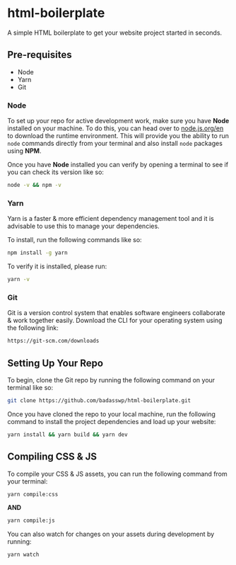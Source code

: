 # html-boilerplate
A simple HTML boilerplate to get your website project started in seconds.

## Pre-requisites

- Node
- Yarn
- Git

### Node

To set up your repo for active development work, make sure you have **Node** installed on your machine. To do this, you can head over to [node.js.org/en](node.js.org/en) to download the runtime environment. This will provide you the ability to run `node` commands directly from your terminal and also install `node` packages using **NPM**.

Once you have **Node** installed you can verify by opening a terminal to see if you can check its version like so:

```bash
node -v && npm -v
```

### Yarn

Yarn is a faster & more efficient dependency management tool and it is advisable to use this to manage your dependencies.

To install, run the following commands like so:

```bash
npm install -g yarn
```

To verify it is installed, please run:

```bash
yarn -v
```

### Git

Git is a version control system that enables software engineers collaborate & work together easily. Download the CLI for your operating system using the following link:

```bash
https://git-scm.com/downloads
```

## Setting Up Your Repo

To begin, clone the Git repo by running the following command on your terminal like so:

```bash
git clone https://github.com/badasswp/html-boilerplate.git
```

Once you have cloned the repo to your local machine, run the following command to install the project dependencies and load up your website:

```bash
yarn install && yarn build && yarn dev
```

## Compiling CSS & JS

To compile your CSS & JS assets, you can run the following command from your terminal:

```bash
yarn compile:css
```

**AND**

```bash
yarn compile:js
```

You can also watch for changes on your assets during development by running:

```bash
yarn watch
```

